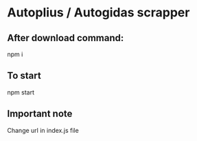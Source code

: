 # Autoplius / Autogidas scrapper

## After download command:
npm i

## To start
npm start

## Important note
Change url in index.js file